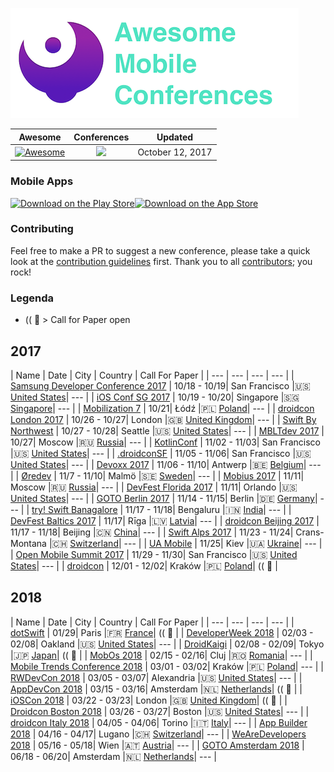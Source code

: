 ![](https://raw.githubusercontent.com/AwesomeMobileConferences/awesome-mobile-conferences/master/.github/Awesome%20Conference.png)
 
<!-- 

PLEASE DO NOT UPDATE THIS FILE, UPDATE CONTENTS.JSON INSTEAD. THANK YOU :-)

 -->



| Awesome | Conferences | Updated
| :-: | :-: | :-: 
[![Awesome](https://cdn.rawgit.com/sindresorhus/awesome/d7305f38d29fed78fa85652e3a63e154dd8e8829/media/badge.svg)](https://github.com/sindresorhus/awesome) | ![](https://img.shields.io/badge/conferences-39-orange.svg) | October 12, 2017

### Mobile Apps

[![Download on the Play Store](https://raw.githubusercontent.com/matteocrippa/awesome-mobile-conferences-android/master/.github/google-play-badge.png)](https://play.google.com/store/apps/details?id=conference.mobile.awesome.boostco.de.amc)[![Download on the App Store](https://github.com/AwesomeMobileConferences/awesome-mobile-conferences/blob/master/.github/appstore.png?raw=true)](https://itunes.apple.com/us/app/awesome-mobile-conferences/id1289255473?ls=1&mt=8)

### Contributing

Feel free to make a PR to suggest a new conference, please take a quick look at the [contribution guidelines](.github/CONTRIBUTING.md) first. Thank you to all [contributors](https://github.com/AwesomeMobileConferences/awesome-mobile-conferences/graphs/contributors); you rock!


### Legenda

- (( 📢  > Call for Paper open
## 2017

| Name | Date | City | Country | Call For Paper |
| --- | --- | --- | --- |
| [Samsung Developer Conference 2017](https://www.sdc2017.com) | 10/18 - 10/19| San Francisco |🇺🇸 [United States](https://www.google.com/maps/search/?api=1&query=747+Howard+St%2C+San+Francisco%2C+CA+94103%2C+USA)| --- |
| [iOS Conf SG 2017](http://iosconf.sg) | 10/19 - 10/20| Singapore |🇸🇬 [Singapore](https://www.google.com/maps/search/?api=1&query=Theatre+for+the+Arts%2C+Nanyang+Polytechnic%2C+Singapore)| --- |
| [Mobilization 7](http://2017.mobilization.pl) | 10/21| Łódź |🇵🇱 [Poland](https://www.google.com/maps/search/?api=1&query=Hala+Expo+al.+Politechniki+4+%C5%81%C3%B3d%C5%BA)| --- |
| [droidcon London 2017](https://skillsmatter.com/conferences/8265-droidcon-london-2017) | 10/26 - 10/27| London |🇬🇧 [United Kingdom](https://www.google.com/maps/search/?api=1&query=10+South+Pl%2C+London+EC2M+7EB%2C+UK)| --- |
| [Swift By Northwest](https://swiftbynorthwest.com) | 10/27 - 10/28| Seattle |🇺🇸 [United States](https://www.google.com/maps/search/?api=1&query=18118+International+Blvd%2C+Seattle%2C+WA+98188)| --- |
| [MBLTdev 2017](https://mbltdev.ru/en) | 10/27| Moscow |🇷🇺 [Russia](https://www.google.com/maps/search/?api=1&query=Bersenevskaya+Haberezhnaya%2C+6%2C+Moskva%2C+Russia%2C+119072)| --- |
| [KotlinConf](https://kotlinconf.com) | 11/02 - 11/03| San Francisco |🇺🇸 [United States](https://www.google.com/maps/search/?api=1&query=Pier+27%2C+The+Embarcadero%2C+San+Francisco%2C+CA+94111)| --- |
| [.droidconSF](https://sf.droidcon.com) | 11/05 - 11/06| San Francisco |🇺🇸 [United States](https://www.google.com/maps/search/?api=1&query=Mission+Bay+Conference+Center%2C+San+Francisco)| --- |
| [Devoxx 2017](https://devoxx.be) | 11/06 - 11/10| Antwerp |🇧🇪 [Belgium](https://www.google.com/maps/search/?api=1&query=Kinepolis+Antwerp%2C+Groenendaallaan+394%2C+2030+Antwerp%2C+Belgium)| --- |
| [Øredev](http://www.oredev.org) | 11/7 - 11/10| Malmö |🇸🇪 [Sweden](https://www.google.com/maps/search/?api=1&query=%C3%96redev+AB%2C+Hans+Michelsensgatan+10%2C+3rd+floor%2C+SE-211+20+Malm%C3%B6%2C+Sweden)| --- |
| [Mobius 2017](https://mobiusconf.com/en/) | 11/11| Moscow |🇷🇺 [Russia](https://www.google.com/maps/search/?api=1&query=Radisson+Slavyanskaya%2C+Europe+Square+2%2C+Moscow)| --- |
| [DevFest Florida 2017](https://devfestflorida.org/) | 11/11| Orlando |🇺🇸 [United States](https://www.google.com/maps/search/?api=1&query=Disney%27s+Contemporary+Resort%2C+4600+North+World+Dr.%2C+Orlando%2C+FL+32830+United+States)| --- |
| [GOTO Berlin 2017](https://gotober.com) | 11/14 - 11/15| Berlin |🇩🇪 [Germany](https://www.google.com/maps/search/?api=1&query=bcc%2C+Alexanderstra%C3%9Fe+11%2C+10178+Berlin)| --- |
| [try! Swift Banagalore](https://www.tryswift.co/events/2017/bangalore/) | 11/17 - 11/18| Bengaluru |🇮🇳 [India](https://www.google.com/maps/search/?api=1&query=30%2C+Magrath+Rd%2C+Ashok+Nagar%2C+Bengaluru%2C+Karnataka+560025)| --- |
| [DevFest Baltics 2017](https://devfest.gdg.lv/) | 11/17| Rīga |🇱🇻 [Latvia](https://www.google.com/maps/search/?api=1&query=%C4%B6%C4%ABpsalas+iela%2C+R%C4%ABga%2C+LV-1048%2C+Latvija)| --- |
| [droidcon Beijing 2017](http://droidcon.cfict.com.cn) | 11/17 - 11/18| Beijing |🇨🇳 [China](https://www.google.com/maps/search/?api=1&query=Beijing)| --- |
| [Swift Alps 2017](https://skillsmatter.com/conferences/9319-ioscon-2018-the-conference-for-ios-and-swift-developers) | 11/23 - 11/24| Crans-Montana |🇨🇭 [Switzerland](https://www.google.com/maps/search/?api=1&query=Crans-Montana%2C+Switzerland)| --- |
| [UA Mobile](http://www.uamobile.org) | 11/25| Kiev |🇺🇦 [Ukraine](https://www.google.com/maps/search/?api=1&query=Kyiv%2C+Stolichne+shose+103%2C+Ramada+Encore+Kiev+hotel)| --- |
| [Open Mobile Summit 2017](http://www.openmobilemedia.com/san-francisco/) | 11/29 - 11/30| San Francisco |🇺🇸 [United States](https://www.google.com/maps/search/?api=1&query=GRAND+HYATT+SAN+FRANCISCO%2C+SAN+FRANCISCO%2C+USA)| --- |
| [droidcon](http://droidcon.pl/#/) | 12/01 - 12/02| Kraków |🇵🇱 [Poland](https://www.google.com/maps/search/?api=1&query=WPiA+Jagiellonian+University%2C+ul.+Krupnicza+33a%2C+Krak%C3%B3w)| (( 📢 |

## 2018

| Name | Date | City | Country | Call For Paper |
| --- | --- | --- | --- |
| [dotSwift](https://www.dotswift.io/) | 01/29| Paris |🇫🇷 [France](https://www.google.com/maps/search/?api=1&query=Th%C3%A9%C3%A2tre+de+Paris%2C+15+Rue+Blanche%2C+75009+Paris)| (( 📢 |
| [DeveloperWeek 2018](http://www.developerweek.com) | 02/03 - 02/08| Oakland |🇺🇸 [United States](https://www.google.com/maps/search/?api=1&query=550+10th+Street%2C+Oakland%2C+CA+94607)| --- |
| [DroidKaigi](https://droidkaigi.jp/2018/en/) | 02/08 - 02/09| Tokyo |🇯🇵 [Japan](https://www.google.com/maps/search/?api=1&query=Bellesalle+Shinjuku+Grand+Conference+Center%2C+Shinjuku+City%2C+Tokyo+160-0023)| (( 📢 |
| [MobOs 2018](http://romobos.com) | 02/15 - 02/16| Cluj |🇷🇴 [Romania](https://www.google.com/maps/search/?api=1&query=Cluj+Napoca)| --- |
| [Mobile Trends Conference 2018](http://www.mobiletrends.pl) | 03/01 - 03/02| Kraków |🇵🇱 [Poland](https://www.google.com/maps/search/?api=1&query=Krak%C3%B3w)| --- |
| [RWDevCon 2018](https://www.rwdevcon.com) | 03/05 - 03/07| Alexandria |🇺🇸 [United States](https://www.google.com/maps/search/?api=1&query=The+Westin+Alexandria+Hotel%2C+VA)| --- |
| [AppDevCon 2018](http://appdevcon.nl) | 03/15 - 03/16| Amsterdam |🇳🇱 [Netherlands](https://www.google.com/maps/search/?api=1&query=ArenA+Boulevard+600%2C+1101+DS+Amsterdam-Zuidoost%2C+Netherlands)| (( 📢 |
| [iOSCon 2018](https://skillsmatter.com/conferences/9319-ioscon-2018-the-conference-for-ios-and-swift-developers) | 03/22 - 03/23| London |🇬🇧 [United Kingdom](https://www.google.com/maps/search/?api=1&query=10+South+Pl%2C+London+EC2M+7EB%2C+UK)| (( 📢 |
| [Droidcon Boston 2018](http://www.droidcon-boston.com) | 03/26 - 03/27| Boston |🇺🇸 [United States](https://www.google.com/maps/search/?api=1&query=Calderwood+Pavilion%2C+527+Tremont+Street%2C+Boston%2C+MA+02116%2C+United+States)| --- |
| [droidcon Italy 2018](http://it.droidcon.com/2018/) | 04/05 - 04/06| Torino |🇮🇹 [Italy](https://www.google.com/maps/search/?api=1&query=Via+Nizza%2C+280%2C+10126+Torino+TO%2C+Italy)| --- |
| [App Builder 2018](https://appbuilders.ch) | 04/16 - 04/17| Lugano |🇨🇭 [Switzerland](https://www.google.com/maps/search/?api=1&query=Lugano%2C+Switzerland)| --- |
| [WeAreDevelopers 2018](https://www.wearedevelopers.com/congress/) | 05/16 - 05/18| Wien |🇦🇹 [Austria](https://www.google.com/maps/search/?api=1&query=Bruno-Kreisky-Platz+1%2C+1220+Wien%2C+Austria)| --- |
| [GOTO Amsterdam 2018](https://gotoams.nl) | 06/18 - 06/20| Amsterdam |🇳🇱 [Netherlands](https://www.google.com/maps/search/?api=1&query=Beurs+van+Berlage%2C+Damrak+243%2C+1012+ZJ+Amsterdam)| --- |
